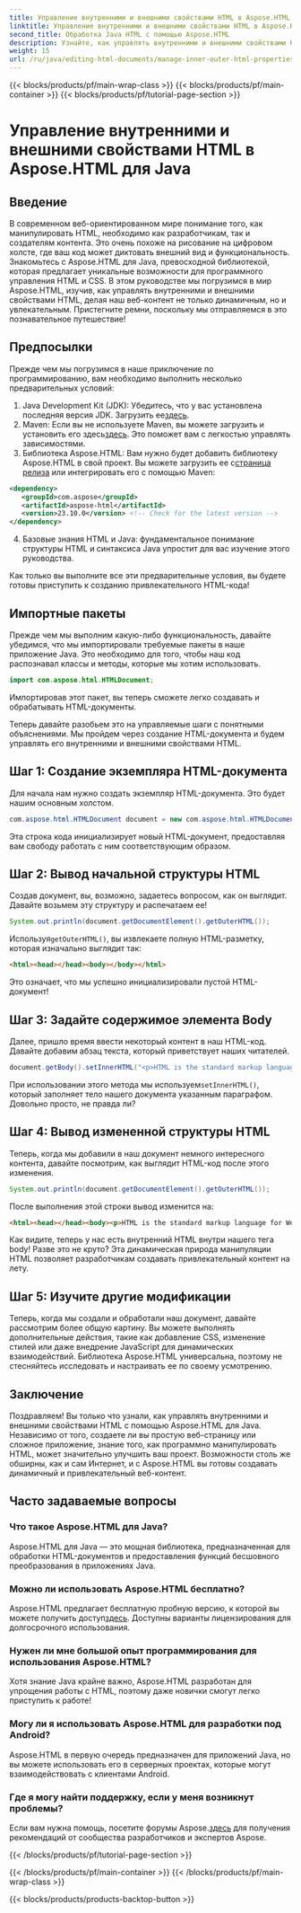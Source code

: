 ```yaml
---
title: Управление внутренними и внешними свойствами HTML в Aspose.HTML для Java
linktitle: Управление внутренними и внешними свойствами HTML в Aspose.HTML для Java
second_title: Обработка Java HTML с помощью Aspose.HTML
description: Узнайте, как управлять внутренними и внешними свойствами HTML в Aspose.HTML для Java, с помощью этого пошагового руководства, идеально подходящего для веб-разработчиков и создателей контента.
weight: 15
url: /ru/java/editing-html-documents/manage-inner-outer-html-properties/
---
```


{{< blocks/products/pf/main-wrap-class >}}
{{< blocks/products/pf/main-container >}}
{{< blocks/products/pf/tutorial-page-section >}}

# Управление внутренними и внешними свойствами HTML в Aspose.HTML для Java

## Введение
В современном веб-ориентированном мире понимание того, как манипулировать HTML, необходимо как разработчикам, так и создателям контента. Это очень похоже на рисование на цифровом холсте, где ваш код может диктовать внешний вид и функциональность. Знакомьтесь с Aspose.HTML для Java, превосходной библиотекой, которая предлагает уникальные возможности для программного управления HTML и CSS. В этом руководстве мы погрузимся в мир Aspose.HTML, изучив, как управлять внутренними и внешними свойствами HTML, делая наш веб-контент не только динамичным, но и увлекательным. Пристегните ремни, поскольку мы отправляемся в это познавательное путешествие!

## Предпосылки

Прежде чем мы погрузимся в наше приключение по программированию, вам необходимо выполнить несколько предварительных условий:

1.  Java Development Kit (JDK): Убедитесь, что у вас установлена последняя версия JDK. Загрузить ее[здесь](https://www.oracle.com/java/technologies/javase-jdk11-downloads.html).
2.  Maven: Если вы не используете Maven, вы можете загрузить и установить его здесь[здесь](https://maven.apache.org/download.cgi). Это поможет вам с легкостью управлять зависимостями.
3.  Библиотека Aspose.HTML: Вам нужно будет добавить библиотеку Aspose.HTML в свой проект. Вы можете загрузить ее с[страница релиза](https://releases.aspose.com/html/java/) или интегрировать его с помощью Maven:
```xml
<dependency>
   <groupId>com.aspose</groupId>
   <artifactId>aspose-html</artifactId>
   <version>23.10.0</version> <!-- Check for the latest version -->
</dependency>
```
4. Базовые знания HTML и Java: фундаментальное понимание структуры HTML и синтаксиса Java упростит для вас изучение этого руководства.

Как только вы выполните все эти предварительные условия, вы будете готовы приступить к созданию привлекательного HTML-кода!

## Импортные пакеты

Прежде чем мы выполним какую-либо функциональность, давайте убедимся, что мы импортировали требуемые пакеты в наше приложение Java. Это необходимо для того, чтобы наш код распознавал классы и методы, которые мы хотим использовать.

```java
import com.aspose.html.HTMLDocument;
```

Импортировав этот пакет, вы теперь сможете легко создавать и обрабатывать HTML-документы. 

Теперь давайте разобьем это на управляемые шаги с понятными объяснениями. Мы пройдем через создание HTML-документа и будем управлять его внутренними и внешними свойствами HTML.

## Шаг 1: Создание экземпляра HTML-документа

Для начала нам нужно создать экземпляр HTML-документа. Это будет нашим основным холстом.

```java
com.aspose.html.HTMLDocument document = new com.aspose.html.HTMLDocument();
```

Эта строка кода инициализирует новый HTML-документ, предоставляя вам свободу работать с ним соответствующим образом.

## Шаг 2: Вывод начальной структуры HTML

Создав документ, вы, возможно, задаетесь вопросом, как он выглядит. Давайте возьмем эту структуру и распечатаем ее!

```java
System.out.println(document.getDocumentElement().getOuterHTML());
```

 Используя`getOuterHTML()`, вы извлекаете полную HTML-разметку, которая изначально выглядит так: 
```html
<html><head></head><body></body></html>
```
Это означает, что мы успешно инициализировали пустой HTML-документ!

## Шаг 3: Задайте содержимое элемента Body

Далее, пришло время ввести некоторый контент в наш HTML-код. Давайте добавим абзац текста, который приветствует наших читателей.

```java
document.getBody().setInnerHTML("<p>HTML is the standard markup language for Web pages.</p>");
```

При использовании этого метода мы используем`setInnerHTML()`, который заполняет тело нашего документа указанным параграфом. Довольно просто, не правда ли?

## Шаг 4: Вывод измененной структуры HTML

Теперь, когда мы добавили в наш документ немного интересного контента, давайте посмотрим, как выглядит HTML-код после этого изменения.

```java
System.out.println(document.getDocumentElement().getOuterHTML());
```

После выполнения этой строки вывод изменится на:
```html
<html><head></head><body><p>HTML is the standard markup language for Web pages.</p></body></html>
```
Как видите, теперь у нас есть внутренний HTML внутри нашего тега body! Разве это не круто? Эта динамическая природа манипуляции HTML позволяет разработчикам создавать привлекательный контент на лету.

## Шаг 5: Изучите другие модификации

Теперь, когда мы создали и обработали наш документ, давайте рассмотрим более общую картину. Вы можете выполнять дополнительные действия, такие как добавление CSS, изменение стилей или даже внедрение JavaScript для динамических взаимодействий. Библиотека Aspose.HTML универсальна, поэтому не стесняйтесь исследовать и настраивать ее по своему усмотрению.

## Заключение

Поздравляем! Вы только что узнали, как управлять внутренними и внешними свойствами HTML с помощью Aspose.HTML для Java. Независимо от того, создаете ли вы простую веб-страницу или сложное приложение, знание того, как программно манипулировать HTML, может значительно улучшить ваш проект. Возможности столь же обширны, как и сам Интернет, и с Aspose.HTML вы готовы создавать динамичный и привлекательный веб-контент.

## Часто задаваемые вопросы

### Что такое Aspose.HTML для Java?  
Aspose.HTML для Java — это мощная библиотека, предназначенная для обработки HTML-документов и предоставления функций бесшовного преобразования в приложениях Java.

### Можно ли использовать Aspose.HTML бесплатно?  
 Aspose.HTML предлагает бесплатную пробную версию, к которой вы можете получить доступ[здесь](https://releases.aspose.com/). Доступны варианты лицензирования для долгосрочного использования.

### Нужен ли мне большой опыт программирования для использования Aspose.HTML?  
Хотя знание Java крайне важно, Aspose.HTML разработан для упрощения работы с HTML, поэтому даже новички смогут легко приступить к работе!

### Могу ли я использовать Aspose.HTML для разработки под Android?  
Aspose.HTML в первую очередь предназначен для приложений Java, но вы можете использовать его в серверных проектах, которые могут взаимодействовать с клиентами Android.

### Где я могу найти поддержку, если у меня возникнут проблемы?  
 Если вам нужна помощь, посетите форумы Aspose.[здесь](https://forum.aspose.com/c/html/29) для получения рекомендаций от сообщества разработчиков и экспертов Aspose.

{{< /blocks/products/pf/tutorial-page-section >}}

{{< /blocks/products/pf/main-container >}}
{{< /blocks/products/pf/main-wrap-class >}}

{{< blocks/products/products-backtop-button >}}

